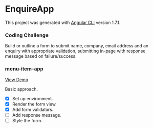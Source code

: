 # EnquireApp

This project was generated with [Angular CLI](https://github.com/angular/angular-cli) version 1.7.1.


### Coding Challenge
Build or outline a form to submit name, company, email address and an enquiry with appropriate validation, submitting in-page with response message based on failure/success.


### menu-item-app
[View Demo](https://enquiry-app.herokuapp.com/enquiry)

Basic approach. 
- [x] Set up environment.
- [x] Render the form view.
- [x] Add form validators.
- [ ] Add response message.
- [ ] Style the form.
